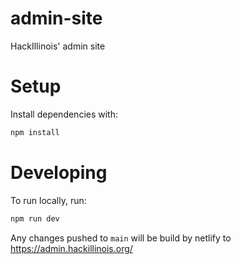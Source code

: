# admin-site

HackIllinois' admin site

# Setup

Install dependencies with:
```sh
npm install
```

# Developing

To run locally, run:
```sh
npm run dev
```

Any changes pushed to `main` will be build by netlify to https://admin.hackillinois.org/

